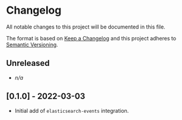 # Changelog

All notable changes to this project will be documented in this file.

The format is based on [Keep a Changelog][changelog] and this project adheres
to [Semantic Versioning][semver].

## Unreleased

- *n/a*

## [0.1.0] - 2022-03-03

- Initial add of `elasticsearch-events` integration.


[changelog]: http://keepachangelog.com/en/1.0.0/
[semver]: http://semver.org/spec/v2.0.0.html
